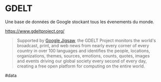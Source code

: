 # GDELT

Une base de données de Google stockant tous les évenements du monde.

https://www.gdeltproject.org/

> Supported by [Google Jigsaw](https://jigsaw.google.com/), the GDELT Project monitors the world's broadcast, print, and web news from nearly every corner of every country in over 100 languages and identifies the people, locations, organizations, themes, sources, emotions, counts, quotes, images and events driving our global society every second of every day, creating a free open platform for computing on the entire world.

#data 